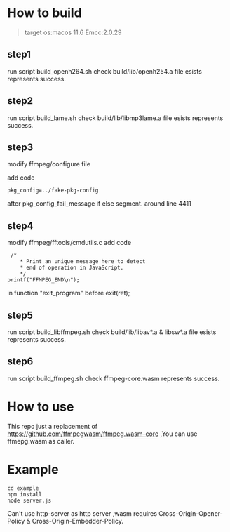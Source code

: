 # How to build
> target os:macos 11.6
> Emcc:2.0.29
## step1
run script build_openh264.sh
check build/lib/openh254.a file esists represents success.

## step2
run script build_lame.sh
check build/lib/libmp3lame.a file esists represents success.

## step3
modify ffmpeg/configure file

add code 
```
pkg_config=../fake-pkg-config
```
after pkg_config_fail_message if else segment. around line 4411

## step4
modify ffmpeg/fftools/cmdutils.c
add code
```
 /*
    * Print an unique message here to detect
    * end of operation in JavaScript.
    */
printf("FFMPEG_END\n");
```

in function "exit_program" before exit(ret);

## step5
run script build_libffmpeg.sh
check build/lib/libav*.a & libsw*.a file esists represents success.

## step6
run script build_ffmpeg.sh
check ffmpeg-core.wasm represents success.

# How to use

This repo just a replacement of https://github.com/ffmpegwasm/ffmpeg.wasm-core ,You can use ffmepg.wasm as caller. 

# Example
```
cd example 
npm install
node server.js
```

Can't use http-server as http server ,wasm requires Cross-Origin-Opener-Policy & Cross-Origin-Embedder-Policy.
